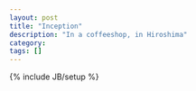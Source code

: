 ```yaml
---
layout: post
title: "Inception"
description: "In a coffeeshop, in Hiroshima"
category:
tags: []
---
```


{% include JB/setup %}
